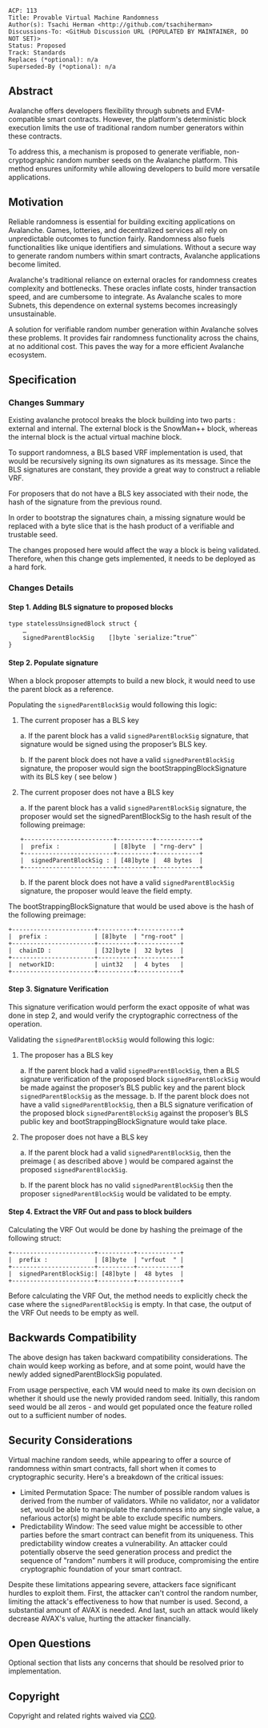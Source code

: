```text
ACP: 113
Title: Provable Virtual Machine Randomness
Author(s): Tsachi Herman <http://github.com/tsachiherman>
Discussions-To: <GitHub Discussion URL (POPULATED BY MAINTAINER, DO NOT SET)>
Status: Proposed
Track: Standards
Replaces (*optional): n/a
Superseded-By (*optional): n/a
```

## Abstract

Avalanche offers developers flexibility through subnets and EVM-compatible smart contracts. However, the platform's deterministic block execution limits the use of traditional random number generators within these contracts.

To address this, a mechanism is proposed to generate verifiable, non-cryptographic random number seeds on the Avalanche platform. This method ensures uniformity while allowing developers to build more versatile applications.


## Motivation

Reliable randomness is essential for building exciting applications on Avalanche. Games, lotteries, and decentralized services all rely on unpredictable outcomes to function fairly. Randomness also fuels functionalities like unique identifiers and simulations. Without a secure way to generate random numbers within smart contracts, Avalanche applications become limited.

Avalanche's traditional reliance on external oracles for randomness creates complexity and bottlenecks. These oracles inflate costs, hinder transaction speed, and are cumbersome to integrate. As Avalanche scales to more Subnets, this dependence on external systems becomes increasingly unsustainable.

A solution for verifiable random number generation within Avalanche solves these problems. It provides fair randomness functionality across the chains, at no additional cost. This paves the way for a more efficient Avalanche ecosystem.

## Specification

### Changes Summary

Existing avalanche protocol breaks the block building into two parts : external and internal. The external block is the SnowMan++ block, whereas the internal block is the actual virtual machine block.

To support randomness, a BLS based VRF implementation is used, that would be recursively signing its own signatures as its message. Since the BLS signatures are constant, they provide a great way to construct a reliable VRF.

For proposers that do not have a BLS key associated with their node, the hash of the signature from the previous round.

In order to bootstrap the signatures chain, a missing signature would be replaced with a byte slice that is the hash product of a verifiable and trustable seed.

The changes proposed here would affect the way a block is being validated. Therefore, when this change gets implemented, it needs to be deployed as a hard fork.

### Changes Details

#### Step 1. Adding BLS signature to proposed blocks

```golang
type statelessUnsignedBlock struct {
	…
	signedParentBlockSig    []byte `serialize:”true”`
}
```

#### Step 2. Populate signature

When a block proposer attempts to build a new block, it would need to use the parent block as a reference.

Populating the `signedParentBlockSig` would following this logic:

1. The current proposer has a BLS key
   
	a. If the parent block has a valid `signedParentBlockSig` signature, that signature would be signed using the proposer’s BLS key.

	b. If the parent block does not have a valid `signedParentBlockSig` signature, the proposer would sign the bootStrappingBlockSignature with its BLS key ( see below )

2. The current proposer does not have a BLS key
   
   a. If the parent block has a valid `signedParentBlockSig` signature, the proposer would set the signedParentBlockSig to the hash result of the following preimage:
	```
	+-------------------------+----------+------------+
	|  prefix :               | [8]byte  | "rng-derv" |
	+-------------------------+----------+------------+
	|  signedParentBlockSig : | [48]byte |  48 bytes  |
	+-------------------------+----------+------------+
	```

	b. If the parent block does not have a valid `signedParentBlockSig` signature, the proposer would leave the field empty.

The bootStrappingBlockSignature that would be used above is the hash of the following preimage:

```
+-----------------------+----------+------------+
|  prefix :             | [8]byte  | "rng-root" |
+-----------------------+----------+------------+
|  chainID :            | [32]byte |  32 bytes  |
+-----------------------+----------+------------+
|  networkID:           | uint32   |  4 bytes   |
+-----------------------+----------+------------+
```

#### Step 3. Signature Verification

This signature verification would perform the exact opposite of what was done in step 2, and would verify the cryptographic correctness of the operation.

Validating the `signedParentBlockSig` would following this logic:
1. The proposer has a BLS key

	a. If the parent block had a valid `signedParentBlockSig`, then a BLS signature verification of the proposed block  `signedParentBlockSig` would be made against the proposer’s BLS public key and the parent block  `signedParentBlockSig` as the message.
	b. If the parent block does not have a valid `signedParentBlockSig`, then a BLS signature verification of the proposed block  `signedParentBlockSig` against the proposer’s BLS public key and bootStrappingBlockSignature would take place.

2. The proposer does not have a BLS key

	a. If the parent block had a valid `signedParentBlockSig`, then the preimage ( as described above ) would be compared against the proposed `signedParentBlockSig`.

	b. If the parent block has no valid `signedParentBlockSig` then the proposer `signedParentBlockSig` would be validated to be empty.

#### Step 4. Extract the VRF Out and pass to block builders

Calculating the VRF Out would be done by hashing the preimage of the following struct:

```
+-----------------------+----------+------------+
|  prefix :             | [8]byte  | "vrfout  " |
+-----------------------+----------+------------+
|  signedParentBlockSig:| [48]byte |  48 bytes  |
+-----------------------+----------+------------+
```

Before calculating the VRF Out, the method needs to explicitly check the case where the `signedParentBlockSig` is empty. In that case, the output of the VRF Out needs to be empty as well.

## Backwards Compatibility

The above design has taken backward compatibility considerations. The chain would keep working as before, and at some point, would have the newly added signedParentBlockSig populated.

From usage perspective, each VM would need to make its own decision on whether it should use the newly provided random seed. Initially, this random seed would be all zeros - and would get populated once the feature rolled out to a sufficient number of nodes.

## Security Considerations

Virtual machine random seeds, while appearing to offer a source of randomness within smart contracts, fall short when it comes to cryptographic security. Here's a breakdown of the critical issues:

- Limited Permutation Space: The number of possible random values is derived from the number of validators. While no validator, nor a validator set, would be able to manipulate the randomness into any single value, a nefarious actor(s) might be able to exclude specific numbers.
- Predictability Window: The seed value might be accessible to other parties before the smart contract can benefit from its uniqueness. This predictability window creates a vulnerability. An attacker could potentially observe the seed generation process and predict the sequence of "random" numbers it will produce, compromising the entire cryptographic foundation of your smart contract.

Despite these limitations appearing severe, attackers face significant hurdles to exploit them. First, the attacker can't control the random number, limiting the attack's effectiveness to how that number is used. Second, a substantial amount of AVAX is needed. And last, such an attack would likely decrease AVAX's value, hurting the attacker financially.

## Open Questions

Optional section that lists any concerns that should be resolved prior to implementation.

## Copyright

Copyright and related rights waived via [CC0](https://creativecommons.org/publicdomain/zero/1.0/).

